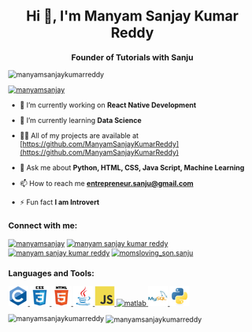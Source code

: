 


<h1 align="center">Hi 👋, I'm Manyam Sanjay Kumar Reddy</h1>
<h3 align="center">Founder of Tutorials with Sanju</h3>

<p align="left"> <img src="https://tutorialswithsanju.netlify.app/images/Tutorials%20with%20Sanju.png" alt="manyamsanjaykumarreddy" /> </p>

<p align="left"> <a href="https://twitter.com/manyamsanjay" target="blank"><img src="https://img.shields.io/twitter/follow/manyamsanjay?logo=twitter&style=for-the-badge" alt="manyamsanjay" /></a> </p>

- 🔭 I’m currently working on **React Native Development**

- 🌱 I’m currently learning **Data Science**

- 👨‍💻 All of my projects are available at [https://github.com/ManyamSanjayKumarReddy](https://github.com/ManyamSanjayKumarReddy)

- 💬 Ask me about **Python, HTML, CSS, Java Script, Machine Learning**

- 📫 How to reach me **entrepreneur.sanju@gmail.com**

- ⚡ Fun fact **I am Introvert**

<h3 align="left">Connect with me:</h3>
<p align="left">
<a href="https://twitter.com/manyamsanjay" target="blank"><img align="center" src="https://raw.githubusercontent.com/rahuldkjain/github-profile-readme-generator/master/src/images/icons/Social/twitter.svg" alt="manyamsanjay" height="30" width="40" /></a>
<a href="https://linkedin.com/in/manyam sanjay kumar reddy" target="blank"><img align="center" src="https://raw.githubusercontent.com/rahuldkjain/github-profile-readme-generator/master/src/images/icons/Social/linked-in-alt.svg" alt="manyam sanjay kumar reddy" height="30" width="40" /></a>
<a href="https://fb.com/manyam sanjay kumar reddy" target="blank"><img align="center" src="https://raw.githubusercontent.com/rahuldkjain/github-profile-readme-generator/master/src/images/icons/Social/facebook.svg" alt="manyam sanjay kumar reddy" height="30" width="40" /></a>
<a href="https://instagram.com/momsloving_son.sanju" target="blank"><img align="center" src="https://raw.githubusercontent.com/rahuldkjain/github-profile-readme-generator/master/src/images/icons/Social/instagram.svg" alt="momsloving_son.sanju" height="30" width="40" /></a>
</p>

<h3 align="left">Languages and Tools:</h3>
<p align="left"> <a href="https://www.cprogramming.com/" target="_blank" rel="noreferrer"> <img src="https://raw.githubusercontent.com/devicons/devicon/master/icons/c/c-original.svg" alt="c" width="40" height="40"/> </a> <a href="https://www.w3schools.com/css/" target="_blank" rel="noreferrer"> <img src="https://raw.githubusercontent.com/devicons/devicon/master/icons/css3/css3-original-wordmark.svg" alt="css3" width="40" height="40"/> </a> <a href="https://www.w3.org/html/" target="_blank" rel="noreferrer"> <img src="https://raw.githubusercontent.com/devicons/devicon/master/icons/html5/html5-original-wordmark.svg" alt="html5" width="40" height="40"/> </a> <a href="https://www.java.com" target="_blank" rel="noreferrer"> <img src="https://raw.githubusercontent.com/devicons/devicon/master/icons/java/java-original.svg" alt="java" width="40" height="40"/> </a> <a href="https://developer.mozilla.org/en-US/docs/Web/JavaScript" target="_blank" rel="noreferrer"> <img src="https://raw.githubusercontent.com/devicons/devicon/master/icons/javascript/javascript-original.svg" alt="javascript" width="40" height="40"/> </a> <a href="https://www.mathworks.com/" target="_blank" rel="noreferrer"> <img src="https://upload.wikimedia.org/wikipedia/commons/2/21/Matlab_Logo.png" alt="matlab" width="40" height="40"/> </a> <a href="https://www.mysql.com/" target="_blank" rel="noreferrer"> <img src="https://raw.githubusercontent.com/devicons/devicon/master/icons/mysql/mysql-original-wordmark.svg" alt="mysql" width="40" height="40"/> </a> <a href="https://www.python.org" target="_blank" rel="noreferrer"> <img src="https://raw.githubusercontent.com/devicons/devicon/master/icons/python/python-original.svg" alt="python" width="40" height="40"/> </a> </p>

<p><img align="left" src="https://github-readme-stats.vercel.app/api/top-langs?username=manyamsanjaykumarreddy&show_icons=true&locale=en&layout=compact" alt="manyamsanjaykumarreddy" /></p>

<p>&nbsp;<img align="center" src="https://github-readme-stats.vercel.app/api?username=manyamsanjaykumarreddy&show_icons=true&locale=en" alt="manyamsanjaykumarreddy" /></p>
